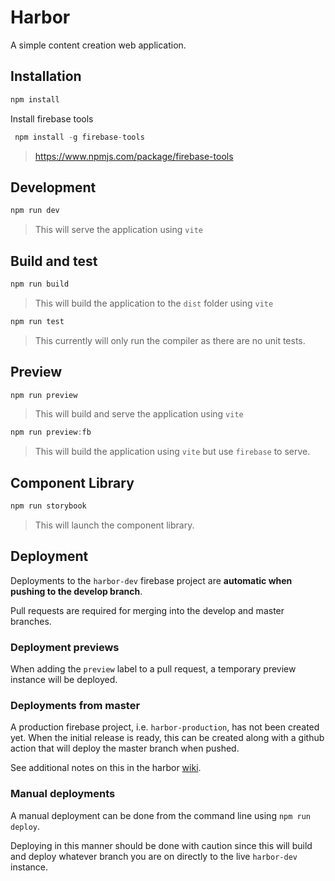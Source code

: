 # Harbor
A simple content creation web application.


## Installation
```js
npm install
```
Install firebase tools
```js
 npm install -g firebase-tools
```
> https://www.npmjs.com/package/firebase-tools


## Development
```js
npm run dev
```
> This will serve the application using `vite`


## Build and test
```js
npm run build
```
> This will build the application to the `dist` folder using `vite`
```js
npm run test
```
> This currently will only run the compiler as there are no unit tests.


## Preview
```js
npm run preview
```
> This will build and serve the application using `vite`
```js
npm run preview:fb
```
> This will build the application using `vite` but use `firebase` to serve.


## Component Library
```js
npm run storybook
```
> This will launch the component library.



## Deployment
Deployments to the `harbor-dev` firebase project are **automatic when pushing to the develop branch**.

Pull requests are required for merging into the develop and master branches.

### Deployment previews
When adding the `preview` label to a pull request, a temporary preview instance will be deployed.


### Deployments from master
A production firebase project, i.e. `harbor-production`, has not been created yet. When the initial release is ready, this can be created along with a github action that will deploy the master branch when pushed.

See additional notes on this in the harbor [wiki](https://github.com/jhorback/harbor/wiki/Firebase).

### Manual deployments
A manual deployment can be done from the command line using `npm run deploy`.

Deploying in this manner should be done with caution since this will
build and deploy whatever branch you are on directly to 
the live `harbor-dev` instance.
